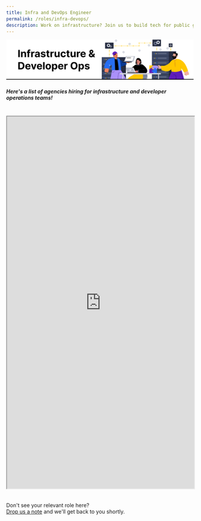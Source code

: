 ```yaml
---
title: Infra and DevOps Engineer
permalink: /roles/infra-devops/
description: Work on infrastructure? Join us to build tech for public good!
---
```

![](/images/Infra%20and%20DevOps%20Engineer.png)
##### Here's a list of agencies hiring for infrastructure and developer operations teams!
<br>
<iframe src="https://docs.google.com/spreadsheets/d/e/2PACX-1vRKeIHN2edATjW8zRU5HgoQ6UxtXEYtoeYa1PE2epVh4OlWr0fKP419IZieULRuMXWtNi5lseklG5br/pubhtml?gid=1949765852&amp;single=true&amp;widget=true&amp;headers=false" width="100%" height="1000"></iframe>

<br> Don't see your relevant role here? <br> [Drop us a note](https://go.gov.sg/techforpublicgood) and we'll get back to you shortly.